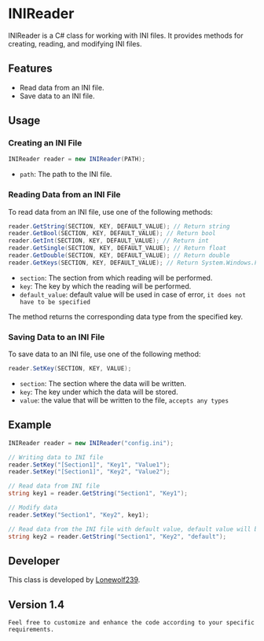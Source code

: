 # INIReader

INIReader is a C# class for working with INI files. It provides methods for creating, reading, and modifying INI files.

## Features

- Read data from an INI file.
- Save data to an INI file.

## Usage

### Creating an INI File

```cs
INIReader reader = new INIReader(PATH);
```

- `path`: The path to the INI file.

### Reading Data from an INI File

To read data from an INI file, use one of the following methods:

```cs
reader.GetString(SECTION, KEY, DEFAULT_VALUE); // Return string
reader.GetBool(SECTION, KEY, DEFAULT_VALUE); // Return bool
reader.GetInt(SECTION, KEY, DEFAULT_VALUE); // Return int
reader.GetSingle(SECTION, KEY, DEFAULT_VALUE); // Return float
reader.GetDouble(SECTION, KEY, DEFAULT_VALUE); // Return double
reader.GetKeys(SECTION, KEY, DEFAULT_VALUE); // Return System.Windows.Forms.Keys
```

- `section`: The section from which reading will be performed.
- `key`: The key by which the reading will be performed.
- `default_value`: default value will be used in case of error, `it does not have to be specified`

The method returns the corresponding data type from the specified key.

### Saving Data to an INI File

To save data to an INI file, use one of the following method:

```cs
reader.SetKey(SECTION, KEY, VALUE);
```

- `section`: The section where the data will be written.
- `key`: The key under which the data will be stored.
- `value`: the value that will be written to the file, `accepts any types`

## Example

```cs
INIReader reader = new INIReader("config.ini");

// Writing data to INI file
reader.SetKey("[Section1]", "Key1", "Value1");
reader.SetKey("[Section1]", "Key2", "Value2");

// Read data from INI file
string key1 = reader.GetString("Section1", "Key1");

// Modify data
reader.SetKey("Section1", "Key2", key1);

// Read data from the INI file with default value, default value will be used in case of error
string key2 = reader.GetString("Section1", "Key2", "default");
```

## Developer

This class is developed by [Lonewolf239](https://github.com/Lonewolf239).

## Version 1.4

`Feel free to customize and enhance the code according to your specific requirements.`
